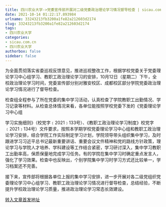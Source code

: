 ```yaml
---
title: 四川农业大学->党委宣传部开展对二级党委政治理论学习情况督导检查 | sicau.com.cn
date: 2021-10-14 01:22:17.893984
urlname: 33243213fb3200a1fe82a212603d2174
slug: 33243213fb3200a1fe82a212603d2174
tags: 
- 四川农业大学
categories:
- sicau.com.cn
- 四川农业大学
authorbox: false
sidebar: false
---
```

为全面贯彻落实省委巡视反馈意见，推进巡视整改工作，根据学校党委关于党委理论学习中心组学习、教职工政治理论学习的安排，10月12日（星期二）下午，全校政治理论学习时间，党委宣传部分别对雅安校区、成都校区部分学院党委政治理论学习情况进行了督导检查。

检查组全程参与了所在党委的集中学习活动，认真检查了学院教职工出勤情况、学习记录等材料。从检查总体情况来看，各单位能按照学校党委下发的《党委理论学习中心组
<!--more-->
学习实施细则》（校党字﹝2021﹞133号）、《教职工政治理论学习制度》校党字﹝2021﹞134号）文件要求，按照本学期学校党委理论学习中心组和教职工政治理论学习安排，结合学院工作实际制定学习计划，学院领导带头组织集中学习，及时跟进学习习近平总书记最新重要讲话、重要会议文件精神和党的路线方针政策，理论学习与学院人才培养、学科建设等工作结合紧密，学习研讨深入，集中学习教职工出勤率高，保质保量地完成学习任务。有的学院在集中学习时确定重点发言人，强化了学习效果。检查中也反映出，个别学院集中学习时学习方式还比较单一，学习档案还不完善。

接下来，宣传部将根据各单位上报的集中学习安排，进一步开展对各二级党组织党委理论学习中心组学习、教职工政治理论学习情况进行督导检查，总结经验，不断提升学校政治理论学习质量，推进政治理论学习常态长效建设。



[转入文章首发地址](https://news.sicau.edu.cn/info/1078/64895.htm)